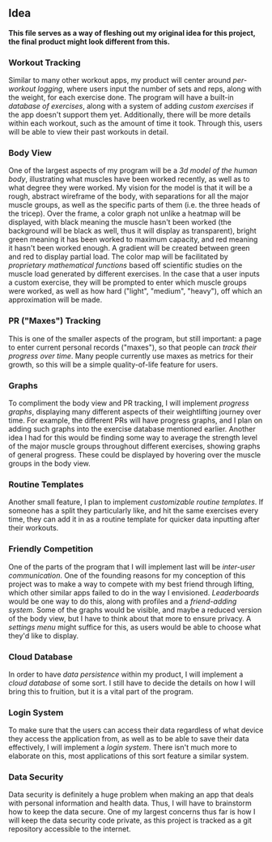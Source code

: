 ## Idea

**This file serves as a way of fleshing out my original idea for this project, the final product might look different from this.**

### Workout Tracking

Similar to many other workout apps, my product will center around *per-workout logging*, where users input the number of sets and reps, along with the weight, for each exercise done. The program will have a built-in *database of exercises*, along with a system of adding *custom exercises* if the app doesn't support them yet. Additionally, there will be more details within each workout, such as the amount of time it took. Through this, users will be able to view their past workouts in detail.

### Body View

One of the largest aspects of my program will be a *3d model of the human body*, illustrating what muscles have been worked recently, as well as to what degree they were worked. My vision for the model is that it will be a rough, abstract wireframe of the body, with separations for all the major muscle groups, as well as the specific parts of them (i.e. the three heads of the tricep). Over the frame, a color graph not unlike a heatmap will be displayed, with black meaning the muscle hasn't been worked (the background will be black as well, thus it will display as transparent), bright green meaning it has been worked to maximum capacity, and red meaning it hasn't been worked enough. A gradient will be created between green and red to display partial load. The color map will be facilitated by *proprietary mathematical functions* based off scientific studies on the muscle load generated by different exercises. In the case that a user inputs a custom exercise, they will be prompted to enter which muscle groups were worked, as well as how hard ("light", "medium", "heavy"), off which an approximation will be made.

### PR ("Maxes") Tracking

This is one of the smaller aspects of the program, but still important: a page to enter current personal records ("maxes"), so that people can *track their progress over time*. Many people currently use maxes as metrics for their growth, so this will be a simple quality-of-life feature for users. 

### Graphs

To compliment the body view and PR tracking, I will implement *progress graphs*, displaying many different aspects of their weightlifting journey over time. For example, the different PRs will have progress graphs, and I plan on adding such graphs into the exercise database mentioned earlier. Another idea I had for this would be finding some way to average the strength level of the major muscle groups throughout different exercises, showing graphs of general progress. These could be displayed by hovering over the muscle groups in the body view.

### Routine Templates

Another small feature, I plan to implement *customizable routine templates*. If someone has a split they particularly like, and hit the same exercises every time, they can add it in as a routine template for quicker data inputting after their workouts.

### Friendly Competition

One of the parts of the program that I will implement last will be *inter-user communication*. One of the founding reasons for my conception of this project was to make a way to compete with my best friend through lifting, which other similar apps failed to do in the way I envisioned. *Leaderboards* would be one way to do this, along with profiles and a *friend-adding system*. Some of the graphs would be visible, and maybe a reduced version of the body view, but I have to think about that more to ensure privacy. A *settings menu* might suffice for this, as users would be able to choose what they'd like to display.

### Cloud Database

In order to have *data persistence* within my product, I will implement a *cloud database* of some sort. I still have to decide the details on how I will bring this to fruition, but it is a vital part of the program.

### Login System

To make sure that the users can access their data regardless of what device they access the application from, as well as to be able to save their data effectively, I will implement a *login system*. There isn't much more to elaborate on this, most applications of this sort feature a similar system.

### Data Security

Data security is definitely a huge problem when making an app that deals with personal information and health data. Thus, I will have to brainstorm how to keep the data secure. One of my largest concerns thus far is how I will keep the data security code private, as this project is tracked as a git repository accessible to the internet.

